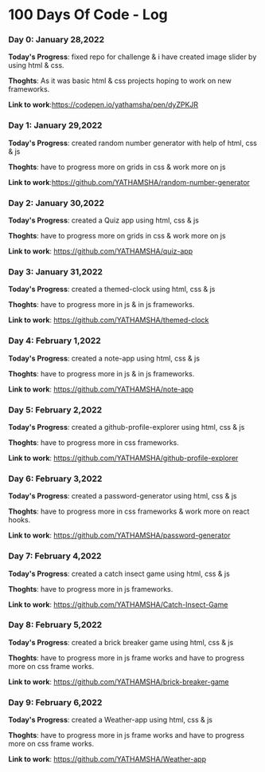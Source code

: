 # 100 Days Of Code - Log

### Day 0: January 28,2022

**Today's Progress**: fixed repo for challenge & i have created image slider by using html & css.

**Thoghts**: As it was basic html & css projects hoping to work on  new frameworks.

**Link to work**:https://codepen.io/yathamsha/pen/dyZPKJR

### Day 1: January 29,2022

**Today's Progress**: created random number generator with help of html, css & js

**Thoghts**: have to progress more on grids in css & work more on js

**Link to work**:https://github.com/YATHAMSHA/random-number-generator

### Day 2: January 30,2022

**Today's Progress**: created a Quiz app using html, css & js

**Thoghts**: have to progress more on grids in css & work more on js

**Link to work**: https://github.com/YATHAMSHA/quiz-app

### Day 3: January 31,2022

**Today's Progress**: created a themed-clock using html, css & js

**Thoghts**: have to progress more in js & in js frameworks.

**Link to work**: https://github.com/YATHAMSHA/themed-clock


### Day 4: February 1,2022

**Today's Progress**: created a note-app using html, css & js

**Thoghts**: have to progress more in js & in js frameworks.

**Link to work**: https://github.com/YATHAMSHA/note-app


### Day 5: February 2,2022

**Today's Progress**: created a github-profile-explorer  using html, css & js

**Thoghts**: have to progress more in css frameworks.

**Link to work**: https://github.com/YATHAMSHA/github-profile-explorer


### Day 6: February 3,2022

**Today's Progress**: created a password-generator using html, css & js

**Thoghts**: have to progress more in css frameworks & work more on react hooks.

**Link to work**: https://github.com/YATHAMSHA/password-generator


### Day 7: February 4,2022

**Today's Progress**: created a catch insect game  using html, css & js

**Thoghts**: have to progress more in js frameworks.

**Link to work**: https://github.com/YATHAMSHA/Catch-Insect-Game


### Day 8: February 5,2022

**Today's Progress**: created a brick breaker game  using html, css & js

**Thoghts**: have to progress more in js frame works and have to progress more on css frame works.

**Link to work**: https://github.com/YATHAMSHA/brick-breaker-game

### Day 9: February 6,2022

**Today's Progress**: created a Weather-app  using html, css & js

**Thoghts**: have to progress more in js frame works and have to progress more on css frame works.

**Link to work**: https://github.com/YATHAMSHA/Weather-app
